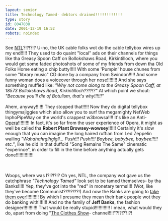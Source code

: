 ```yaml
---
layout: senior
title: Technology Tamed- debtors drained!!!!!!!!!!!!
type: story
id: 8047038
date: 2001-12-19 16:52
robots: noindex
---
```

See <a href="http://www.ntl.co.uk/" title="Hello NTL peeps!!!!">NTL</a>?!?!?!? U-no, the UK cable folks wot do the cable tellybox wires up my end!!!!! They used to do quaint "local" ads on their channels for things like tha Greasy Spoon Caff on Bollokshaws Road,  Kirkintilloch, where you would get some faded photoshots of some of my friends from down tha Old Folks Home eating a chip butty!!!!! With some 'Pumpin' house chunes from some "library music" CD done by a company from Swindon!!!!! And some funny woman does a voiceover through her nose!!!!!!!! And she says something muffled like: <i>"Why not come along to the Greasy Spoon Caff, at 18573  Bollokshaws Road,  Kirkintilloch??!?!?"</i> At which point we shout: <i>"Because you'll die of Botulism, that's why!!!!!!"</i> <br/> <br/>Ahem, anyway!!!!!! They stopped that!!!!! Now they do digital tellybox thingymajiggies which also allow you to surf tha megamighty NetWeb InphoPipeWay on the world's crappest w3browsa!!!! It's like an Anti-<a href="http://www.opera.com/" title="Downloaddy Opera browsey-wowsey el pronto!!!! Like, now!!!!">Opera</a>!!!!!!!!! In fact, it's so far from the user experience of Opera, it might as well be called tha <b>Robert Plant Browsey-wowsey</b>!!!!!! Certainly it's slow enough that you can imagine the long haired ruffian from Led Zeppelin wailing <i>"Wahahahrglhglgll... Push!!! Push!!!! Baybee, babybee, baybee!!!!! etc."</i>, like he did in that duffoid "Song Remains The Same" cinematic "experince", in order to fill in the time before anything actually gets done!!!!!!!!!!!!!!<br/> <br/>Woops, where was I?!?!?!? Oh yes, NTL, the company wot gave us the catchphrase <i>"Technology Tamed"</i> look set to be tamed themselves- by tha Banks!!!!! Yep, they've got into the "red" in monetary terms!!!! (Wot, like they've become Communist?!?!?!??!) And now the Banks are going to <a href="http://media.guardian.co.uk/broadcast/story/0,7493,620042,00.html" title="Honestly!!!!! Look, it says so in the Guardian Media section, so it must be true!!!!!!!">take them over</a>!!!!!!!!!! By which I presume they mean their bank people wot they do banking with!!!!!!! And no the family of <b>Jeff Banks</b>, the fashion designer!!!!!!!!!!! That would be really stupid!!!!!!!!!!!! I mean, what would they do, apart from doing "<a href="http://www.clotheshow2001.com/" title="Crikey!!!! It would help if they were actually *wearing* them!!!!!!">The Clothes Show</a>- channel!!!!"?!?!??!?!